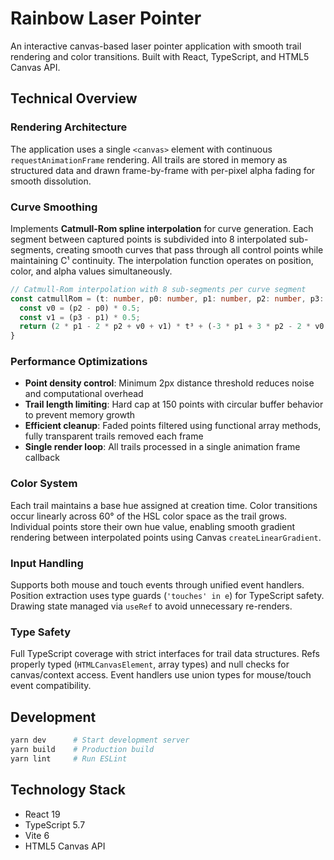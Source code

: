 # Rainbow Laser Pointer

An interactive canvas-based laser pointer application with smooth trail rendering and color transitions. Built with React, TypeScript, and HTML5 Canvas API.

## Technical Overview

### Rendering Architecture

The application uses a single `<canvas>` element with continuous `requestAnimationFrame` rendering. All trails are stored in memory as structured data and drawn frame-by-frame with per-pixel alpha fading for smooth dissolution.

### Curve Smoothing

Implements **Catmull-Rom spline interpolation** for curve generation. Each segment between captured points is subdivided into 8 interpolated sub-segments, creating smooth curves that pass through all control points while maintaining C¹ continuity. The interpolation function operates on position, color, and alpha values simultaneously.

```typescript
// Catmull-Rom interpolation with 8 sub-segments per curve segment
const catmullRom = (t: number, p0: number, p1: number, p2: number, p3: number): number => {
  const v0 = (p2 - p0) * 0.5;
  const v1 = (p3 - p1) * 0.5;
  return (2 * p1 - 2 * p2 + v0 + v1) * t³ + (-3 * p1 + 3 * p2 - 2 * v0 - v1) * t² + v0 * t + p1;
}
```

### Performance Optimizations

- **Point density control**: Minimum 2px distance threshold reduces noise and computational overhead
- **Trail length limiting**: Hard cap at 150 points with circular buffer behavior to prevent memory growth
- **Efficient cleanup**: Faded points filtered using functional array methods, fully transparent trails removed each frame
- **Single render loop**: All trails processed in a single animation frame callback

### Color System

Each trail maintains a base hue assigned at creation time. Color transitions occur linearly across 60° of the HSL color space as the trail grows. Individual points store their own hue value, enabling smooth gradient rendering between interpolated points using Canvas `createLinearGradient`.

### Input Handling

Supports both mouse and touch events through unified event handlers. Position extraction uses type guards (`'touches' in e`) for TypeScript safety. Drawing state managed via `useRef` to avoid unnecessary re-renders.

### Type Safety

Full TypeScript coverage with strict interfaces for trail data structures. Refs properly typed (`HTMLCanvasElement`, array types) and null checks for canvas/context access. Event handlers use union types for mouse/touch event compatibility.

## Development

```bash
yarn dev      # Start development server
yarn build    # Production build
yarn lint     # Run ESLint
```

## Technology Stack

- React 19
- TypeScript 5.7
- Vite 6
- HTML5 Canvas API